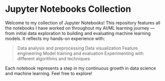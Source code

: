 # Jupyter Notebooks Collection

Welcome to my collection of Jupyter Notebooks!
This repository features all the notebooks I have worked on throughout my AI/ML learning journey — from initial data exploration to building and evaluating machine learning models. It reflects my hands-on experience with:

> Data analysis and preprocessing
> Data visualization
> Feature engineering
> Model training and evaluation
> Experimenting with different algorithms and techniques

Each notebook represents a step in my continuous growth in data science and machine learning. Feel free to explore!

